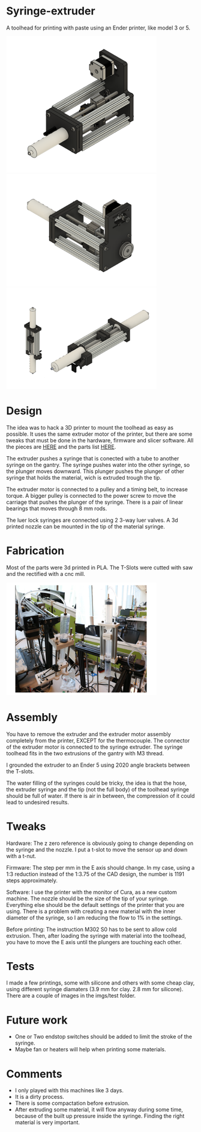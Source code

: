 # Syringe-extruder

A toolhead for printing with paste using an Ender printer, like model 3 or 5.

<img src="/imgs/s1.png" width="400">

<img src="/imgs/s2.png" width="400">

<img src="/imgs/s3.png" width="400">

# Design

The idea was to hack a 3D printer to mount the toolhead as easy as possible. It uses the same extruder motor of the printer, but there are some tweaks that must be done in the hardware, firmware and slicer software. All the pieces are [HERE](https://grabcad.com/library/syringe-hydraulic-paste-extruder-for-ender-1) and the parts list [HERE](PARTS.md).

The extruder pushes a syringe that is conected with a tube to another syringe on the gantry. The syringe pushes water into the other syringe, so the plunger moves downward. This plunger pushes the plunger of other syringe that holds the material, wich is extruded trough the tip. 

The extruder motor is connected to a pulley and a timing belt, to increase torque. A bigger pulley is connected to the power screw to move the carriage that pushes the plunger of the syringe. There is a pair of linear bearings that moves through 8 mm rods. 

The luer lock syringes are connected using 2 3-way luer valves. A 3d printed nozzle can be mounted in the tip of the material syringe.


# Fabrication

Most of the parts were 3d printed in PLA. The T-Slots were cutted with saw and the rectified with a cnc mill.

<img src="/imgs/s9.png" width="400">

# Assembly

You have to remove the extruder and the extruder motor assembly completely from the printer, EXCEPT for the thermocouple. The connector of the extruder motor is connected to the syringe extruder. The syringe toolhead fits in the two extrusions of the gantry with M3 thread.

I grounded the extruder to an Ender 5 using 2020 angle brackets between the T-slots.

The water filling of the syringes could be tricky, the idea is that the hose, the extruder syringe and the tip (not the full body) of the toolhead syringe should be full of water. If there is air in between, the compression of it could lead to undesired results.

# Tweaks

Hardware: The z zero reference is obviously going to change depending on the syringe and the nozzle. I put a t-slot to move the sensor up and down with a t-nut.

Firmware: The step per mm in the E axis should change. In my case, using a 1:3 reduction instead of the 1:3.75 of the CAD design, the number is 1191 steps approximately. 

Software: I use the printer with the monitor of Cura, as a new custom machine. The nozzle should be the size of the tip of your syringe. Everything else should be the default settings of the printer that you are using. There is a problem with creating a new material with the inner diameter of the syringe, so I am reducing the flow to 1% in the settings. 

Before printing: The instruction M302 S0 has to be sent to allow cold extrusion. Then, after loading the syringe with material into the toolhead, you have to move the E axis until the plungers are touching each other. 

# Tests

I made a few printings, some with silicone and others with some cheap clay, using different syringe diamaters (3.9 mm for clay. 2.8 mm for silicone). There are a couple of images in the imgs/test folder.

# Future work

- One or Two endstop switches should be added to limit the stroke of the syringe.
- Maybe fan or heaters will help when printing some materials.

# Comments

- I only played with this machines like 3 days.
- It is a dirty process.
- There is some compactation before extrusion.
- After extruding some material, it will flow anyway during some time, because of the built up pressure inside the syringe. Finding the right material is very important.
